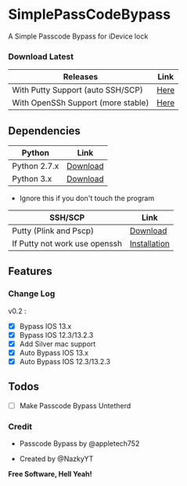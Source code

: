 # SimplePassCodeBypass
A Simple Passcode Bypass for iDevice lock 

### Download Latest 

Releases | Link
---------|-----
With Putty Support (auto SSH/SCP) | [Here](https://github.com/Nazky/SimplePassCodeBypass/releases/latest/download/SimplePassCodeBypass-PV.zip)
With OpenSSh Support (more stable) | [Here](https://github.com/Nazky/SimplePassCodeBypass/releases/latest/download/SimplePassCodeBypass.zip)

## Dependencies

Python | Link
---------|-----
Python 2.7.x | [Download](https://www.python.org/downloads/release/python-2717/)
Python 3.x | [Download](https://www.python.org/downloads/release/python-382/)



- Ignore this if you don't touch the program

SSH/SCP | Link
--------|-----
Putty (Plink and Pscp) | [Download](https://www.chiark.greenend.org.uk/~sgtatham/putty/latest.html)
If Putty not work use openssh | [Installation](https://docs.microsoft.com/fr-fr/windows-server/administration/openssh/openssh_install_firstuse)



## Features

### Change Log 

v0.2 :

- [x] Bypass IOS 13.x
- [x] Bypass IOS 12.3/13.2.3
- [x] Add Silver mac support
- [x] Auto Bypass IOS 13.x
- [x] Auto Bypass IOS 12.3/13.2.3

## Todos 

- [ ] Make Passcode Bypass Untetherd

### Credit

- Passcode Bypass by @appletech752

- Created by @NazkyYT


**Free Software, Hell Yeah!**


